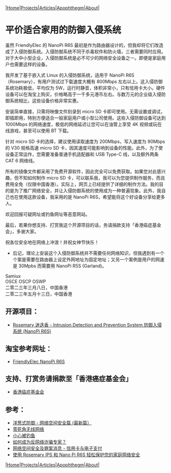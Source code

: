 |[Home](/README.md)|[Projects](/projects.md)|[Articles](/articles.md)|[Apophthegm](/apophthegm.md)|[About](/about.md)|

# 平价适合家用的防御入侵系统

虽然 FriendlyElec 的 NanoPi R6S 最初是作为路由器设计的，但我却将它们改造成了入侵防御系统。入侵防御系统不同于杀毒软件和防火墙，三者需要同时应用。对于大中小型企业，入侵防御系统是必不可少的网络安全设备之一。即便是家庭用户也需要这样的设备。  

我开发了基于嵌入式 Linux 的入侵防御系统，适用于 NanoPi R6S （Rosemary），有用户测试过下载速度大概有 800Mbps 左右以上。这入侵防御系统功耗极低，平均仅为 5W，运行时静音，体积非常小，只有信用卡大小。硬件设备可以在淘宝上购买，价格略高于一千多元港币左右。与数万元的企业级入侵防御系统相比，这些设备价格非常实惠。  

安装简单直接，只需将映像文件刻录到 micro SD 卡即可使用。无需设置或调试，即插即用，特别方便适合一般家庭用户或小型公司使用。这些入侵防御设备可达到 1000Mbps 的网络速度，极低的网络延迟让您可以在油管上享受 4K 视频或玩在线游戏，甚至可以使用 BT 下载。  

针对 micro SD 卡的选择，建议使用读取速度为 200Mbps，写入速度为 90Mbps 的 V30 规格高速 micro SD 卡，因其速度可能影响到设备的性能。此外，为了使设备正常运作，您需要准备普通手机适配器和 USB Type-C 线，以及额外两条 CAT 6 网络线。  

所有的镜像文件都采用了免费开源软件，因此完全可以免费获取。如果您对此感兴趣，但不知如何制作 micro SD 卡，可以联系我，我可以为您提供制作服务，而且费用全免（仅限中国香港）。实际上，网页上已经提供了详细的制作方法。我的目的是为了推广网络安全，并让入侵防御系统的使用成为一种普遍现象。此外，我自己也在使用这款设备，我采用的是 NanoPi R6S，希望能将这个好设备分享给更多人。  

欢迎回报可疑网址或钓鱼网址等恶意网站。  

最后，若果你想支持、打赏我这个开源项目的话，务请捐款支持「香港癌症基金会」，多谢大家。

祝各位安全地在网络上冲浪！并祝女神节快乐！  

* 后记，理论上安装这个入侵防御系统并不需要任何网络知识，但我遇到有一个个案是需要在路由器上设定外网地址为固定地址；又另一个案例是用户的网速是 30Mpbs 而需要用 NanoPi R5S (Garland)。

Samiux  
OSCE  OSCP  OSWP   
二零二三年三月八日，中国香港    
二零二三年五月十三日，中国香港    

## 开源项目：

- [Rosemary 迷迭香 - Intrusion Detection and Prevention System 防御入侵系统 (NanoPi R6S)](/rosemary.md)  

## 淘宝参考网址：

- [FriendlyElec NanoPi R6S](https://m.tb.cn/h.UEl70Qo?tk=2YhBdnCq6aB)  

## 支持、打赏务请捐款至「香港癌症基金会」

- [香港癌症基金会](https://www.cancer-fund.org)  

## 参考：

- [洋葱式防御 - 网络空间安全篇 (最新篇）](/onion-defense_3.md)  
- [零死角无线网络](/mesh.md)  
- [小心被钓鱼](/phishing.md)  
- [如何成为反网络诈骗专家？](/anti-scam.md)  
- [网络空间安全及罪案消息 - 信用卡与电子支付](/e-pay.md)  
- [使用 Rosemary IPS 和 Nano Pi R6S 轻松保护您的家庭网络安全](/rosemary_ips.md)  

|[Home](/README.md)|[Projects](/projects.md)|[Articles](/articles.md)|[Apophthegm](/apophthegm.md)|[About](/about.md)|

